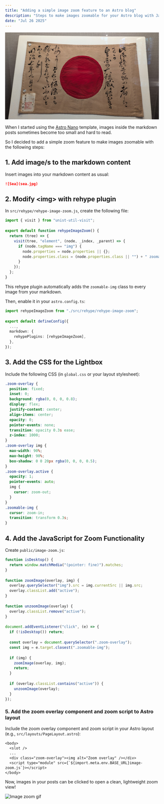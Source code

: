 ```yaml
---
title: "Adding a simple image zoom feature to an Astro blog"
description: "Steps to make images zoomable for your Astro blog with JavaScript and CSS."
date: "Jul 26 2025"
---
```


![Flag](flag.jpg)

When I started using the [Astro Nano](https://github.com/markhorn-dev/astro-nano) template, images inside the markdown posts sometimes become too small and hard to read.

So I decided to add a simple zoom feature to make images zoomable with the following steps:

## 1. Add image/s to the markdown content

Insert images into your markdown content as usual:

```md
![Sea](sea.jpg)
```

## 2. Modify \<img\> with rehype plugin

In `src/rehype/rehype-image-zoom.js`, create the following file:

```js
import { visit } from "unist-util-visit";

export default function rehypeImageZoom() {
  return (tree) => {
    visit(tree, "element", (node, _index, _parent) => {
      if (node.tagName === "img") {
        node.properties = node.properties || {};
        node.properties.class = (node.properties.class || "") + " zoomable-img";
      }
    });
  };
}
```

This rehype plugin automatically adds the `zoomable-img` class to every image from your markdown.

Then, enable it in your `astro.config.ts`:

```ts
import rehypeImageZoom from "./src/rehype/rehype-image-zoom";

export default defineConfig({
  ...,
  markdown: {
    rehypePlugins: [rehypeImageZoom],
  },
});
```

## 3. Add the CSS for the Lightbox

Include the following CSS (in `global.css` or your layout stylesheet):

```css
.zoom-overlay {
  position: fixed;
  inset: 0;
  background: rgba(0, 0, 0, 0.8);
  display: flex;
  justify-content: center;
  align-items: center;
  opacity: 0;
  pointer-events: none;
  transition: opacity 0.3s ease;
  z-index: 1000;
}
.zoom-overlay img {
  max-width: 90%;
  max-height: 90%;
  box-shadow: 0 0 20px rgba(0, 0, 0, 0.5);
}
.zoom-overlay.active {
  opacity: 1;
  pointer-events: auto;
  img {
    cursor: zoom-out;
  }
}
.zoomable-img {
  cursor: zoom-in;
  transition: transform 0.3s;
}
```

## 4. Add the JavaScript for Zoom Functionality

Create `public/image-zoom.js`:

```js
function isDesktop() {
  return window.matchMedia("(pointer: fine)").matches;
}

function zoomImage(overlay, img) {
  overlay.querySelector("img").src = img.currentSrc || img.src;
  overlay.classList.add("active");
}

function unzoomImage(overlay) {
  overlay.classList.remove("active");
}

document.addEventListener("click", (e) => {
  if (!isDesktop()) return;

  const overlay = document.querySelector(".zoom-overlay");
  const img = e.target.closest(".zoomable-img");

  if (img) {
    zoomImage(overlay, img);
    return;
  }

  if (overlay.classList.contains("active")) {
    unzoomImage(overlay);
  }
});
```

### 5. Add the zoom overlay component and zoom script to Astro layout

Include the zoom overlay component and zoom script in your Astro layout (e.g., `src/layouts/PageLayout.astro`):

```astro
<body>
  <slot />
  ...
  <div class="zoom-overlay"><img alt="Zoom overlay" /></div>
  <script type="module" src={`${import.meta.env.BASE_URL}image-zoom.js`}></script>
</body>
```

Now, images in your posts can be clicked to open a clean, lightweight zoom view!

![Image zoom gif](image-zoom.gif)
